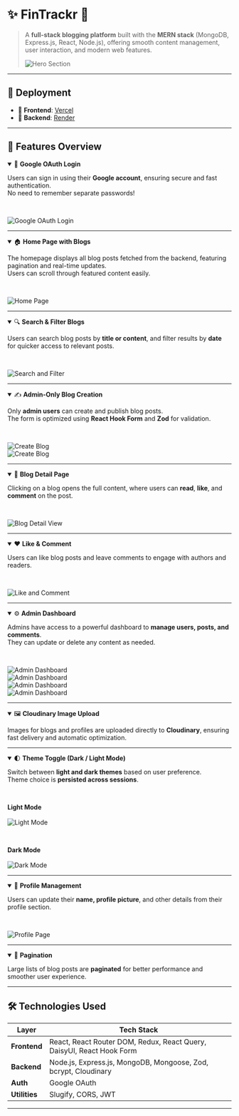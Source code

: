 # ✨ FinTrackr 📝

> A **full-stack blogging platform** built with the **MERN stack** (MongoDB, Express.js, React, Node.js), offering smooth content management, user interaction, and modern web features.  
>  
> ![Hero Section](Screenshots/herodark.png)

---

## 🚀 Deployment

- 🔗 **Frontend**: [Vercel](https://blog-space-blond.vercel.app)  
- 🔗 **Backend**: [Render](https://blogspace-1-kjm6.onrender.com)

---

## 🌟 Features Overview

<details open>
<summary>🔐 <strong>Google OAuth Login</strong></summary>

Users can sign in using their **Google account**, ensuring secure and fast authentication.  
No need to remember separate passwords!

<br>

![Google OAuth Login](Screenshots/login.png)

</details>

---

<details open>
<summary>🏠 <strong>Home Page with Blogs</strong></summary>

The homepage displays all blog posts fetched from the backend, featuring pagination and real-time updates.  
Users can scroll through featured content easily.

<br>

![Home Page](Screenshots/allpost.png)

</details>

---

<details open>
<summary>🔍 <strong>Search & Filter Blogs</strong></summary>

Users can search blog posts by **title or content**, and filter results by **date** for quicker access to relevant posts.

<br>

![Search and Filter](Screenshots/search.png)

</details>

---

<details open>
<summary>✍️ <strong>Admin-Only Blog Creation</strong></summary>

Only **admin users** can create and publish blog posts.  
The form is optimized using **React Hook Form** and **Zod** for validation.

<br>

![Create Blog](Screenshots/createpost.png)  
![Create Blog](Screenshots/createpost2.png)

</details>

---

<details open>
<summary>📝 <strong>Blog Detail Page</strong></summary>

Clicking on a blog opens the full content, where users can **read**, **like**, and **comment** on the post.

<br>

![Blog Detail View](Screenshots/post.png)

</details>

---

<details open>
<summary>❤️ <strong>Like & Comment</strong></summary>

Users can like blog posts and leave comments to engage with authors and readers.

<br>

![Like and Comment](Screenshots/comment.png)

</details>

---

<details open>
<summary>⚙️ <strong>Admin Dashboard</strong></summary>

Admins have access to a powerful dashboard to **manage users, posts, and comments**.  
They can update or delete any content as needed.

<br>

![Admin Dashboard](Screenshots/dashboard1.png)  
![Admin Dashboard](Screenshots/dashboard2.png)  
![Admin Dashboard](Screenshots/dashboard3.png)  
![Admin Dashboard](Screenshots/dashboard4.png)

</details>

---

<details open>
<summary>🖼️ <strong>Cloudinary Image Upload</strong></summary>

Images for blogs and profiles are uploaded directly to **Cloudinary**, ensuring fast delivery and automatic optimization.

</details>

---

<details open>
<summary>🌓 <strong>Theme Toggle (Dark / Light Mode)</strong></summary>

Switch between **light and dark themes** based on user preference.  
Theme choice is **persisted across sessions**.

<br>

**Light Mode**  
<br>
![Light Mode](Screenshots/herolight.png)

<br>

**Dark Mode**  
<br>
![Dark Mode](Screenshots/herodark.png)

</details>

---

<details open>
<summary>👤 <strong>Profile Management</strong></summary>

Users can update their **name, profile picture**, and other details from their profile section.

<br>

![Profile Page](Screenshots/profile.png)

</details>

---

<details open>
<summary>📑 <strong>Pagination</strong></summary>

Large lists of blog posts are **paginated** for better performance and smoother user experience.

</details>

---

## 🛠️ Technologies Used

| Layer        | Tech Stack                                                                       |
|--------------|-----------------------------------------------------------------------------------|
| **Frontend** | React, React Router DOM, Redux, React Query, DaisyUI, React Hook Form            |
| **Backend**  | Node.js, Express.js, MongoDB, Mongoose, Zod, bcrypt, Cloudinary                  |
| **Auth**     | Google OAuth                                                                     |
| **Utilities**| Slugify, CORS, JWT                                                               |

---
